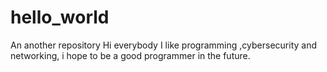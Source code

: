 # hello_world
An another repository
Hi everybody 
I like programming ,cybersecurity and networking, i hope to be a good programmer  in the future.
